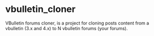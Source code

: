 # vbulletin_cloner
VBulletin forums cloner, is a project for cloning posts content from a vbulletin (3.x and 4.x) to N vbulletin forums (your forums).
